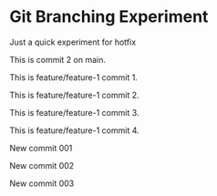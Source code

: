 # Git Branching Experiment
Just a quick experiment for hotfix

This is commit 2 on main.

This is feature/feature-1 commit 1.

This is feature/feature-1 commit 2.

This is feature/feature-1 commit 3.

This is feature/feature-1 commit 4.

New commit 001

New commit 002

New commit 003